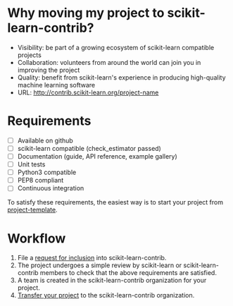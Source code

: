 # Why moving my project to scikit-learn-contrib?

* Visibility: be part of a growing ecosystem of scikit-learn compatible projects
* Collaboration: volunteers from around the world can join you in improving the project
* Quality: benefit from scikit-learn's experience in producing high-quality machine learning software
* URL: http://contrib.scikit-learn.org/project-name

# Requirements

* [ ] Available on github
* [ ] scikit-learn compatible (check_estimator passed)
* [ ] Documentation (guide, API reference, example gallery)
* [ ] Unit tests 
* [ ] Python3 compatible
* [ ] PEP8 compliant
* [ ] Continuous integration

To satisfy these requirements, the easiest way is to start your project from 
[project-template](https://github.com/scikit-learn-contrib/project-template).

# Workflow

1. File a [request for inclusion](https://github.com/scikit-learn-contrib/scikit-learn-contrib/issues/new)
into scikit-learn-contrib.
2. The project undergoes a simple review by scikit-learn or scikit-learn-contrib members to check
that the above requirements are satisfied.
3. A team is created in the scikit-learn-contrib organization for your project.
4. [Transfer your project](https://help.github.com/articles/transferring-a-repository/) to the scikit-learn-contrib organization.
